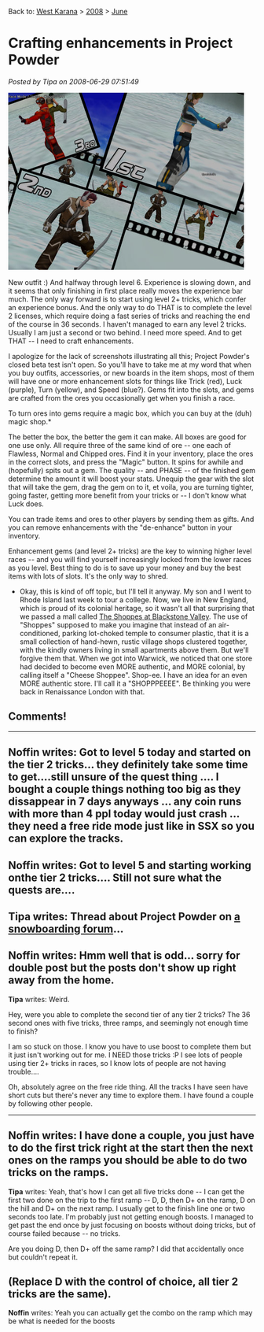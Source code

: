 Back to: [West Karana](/posts/westkarana.md) > [2008](/posts/2008/westkarana.md) > [June](./westkarana.md)
# Crafting enhancements in Project Powder

*Posted by Tipa on 2008-06-29 07:51:49*

![run-2008-06-28-18-43-39-74.jpg](../../../uploads/2008/06/run-2008-06-28-18-43-39-74.jpg)

New outfit :) And halfway through level 6. Experience is slowing down, and it seems that only finishing in first place really moves the experience bar much. The only way forward is to start using level 2+ tricks, which confer an experience bonus. And the only way to do THAT is to complete the level 2 licenses, which require doing a fast series of tricks and reaching the end of the course in 36 seconds. I haven't managed to earn any level 2 tricks. Usually I am just a second or two behind. I need more speed. And to get THAT -- I need to craft enhancements.

I apologize for the lack of screenshots illustrating all this; Project Powder's closed beta test isn't open. So you'll have to take me at my word that when you buy outfits, accessories, or new boards in the item shops, most of them will have one or more enhancement slots for things like Trick (red), Luck (purple), Turn (yellow), and Speed (blue?). Gems fit into the slots, and gems are crafted from the ores you occasionally get when you finish a race.

To turn ores into gems require a magic box, which you can buy at the (duh) magic shop.*

The better the box, the better the gem it can make. All boxes are good for one use only. All require three of the same kind of ore -- one each of Flawless, Normal and Chipped ores. Find it in your inventory, place the ores in the correct slots, and press the "Magic" button. It spins for awhile and (hopefully) spits out a gem. The quality -- and PHASE -- of the finished gem determine the amount it will boost your stats. Unequip the gear with the slot that will take the gem, drag the gem on to it, et voila, you are turning tighter, going faster, getting more benefit from your tricks or -- I don't know what Luck does.

You can trade items and ores to other players by sending them as gifts. And you can remove enhancements with the "de-enhance" button in your inventory.

Enhancement gems (and level 2+ tricks) are the key to winning higher level races -- and you will find yourself increasingly locked from the lower races as you level. Best thing to do is to save up your money and buy the best items with lots of slots. It's the only way to shred.


* Okay, this is kind of off topic, but I'll tell it anyway. My son and I went to Rhode Island last week to tour a college. Now, we live in New England, which is proud of its colonial heritage, so it wasn't all that surprising that we passed a mall called [The Shoppes at Blackstone Valley](http://www.shoppesatblackstonevalley.com). The use of "Shoppes" supposed to make you imagine that instead of an air-conditioned, parking lot-choked temple to consumer plastic, that it is a small collection of hand-hewn, rustic village shops clustered together, with the kindly owners living in small apartments above them. But we'll forgive them that. When we got into Warwick, we noticed that one store had decided to become even MORE authentic, and MORE colonial, by calling itself a "Cheese Shoppee". Shop-ee. I have an idea for an even MORE authentic store. I'll call it a "SHOPPPEEEE". Be thinking you were back in Renaissance London with that.
## Comments!
---
**Noffin** writes: Got to level 5 today and started on the tier 2 tricks... they definitely take some time to get....still unsure of the quest thing .... I bought a couple things nothing too big as they dissappear in 7 days anyways ... any coin runs with more than 4 ppl today would just crash ... they need a free ride mode just like in SSX so you can explore the tracks.
---
**Noffin** writes: Got to level 5 and starting working onthe tier 2 tricks.... Still not sure what the quests are....
---
**Tipa** writes: Thread about Project Powder on [a snowboarding forum](http://www.snowboardingforum.com/games/5910-project-powder-online-snowboarding-game.html)... 
---
**Noffin** writes: Hmm well that is odd... sorry for double post but the posts don't show up right away from the home.
---
**Tipa** writes: Weird.

Hey, were you able to complete the second tier of any tier 2 tricks? The 36 second ones with five tricks, three ramps, and seemingly not enough time to finish?

I am so stuck on those. I know you have to use boost to complete them but it just isn't working out for me. I NEED those tricks :P I see lots of people using tier 2+ tricks in races, so I know lots of people are not having trouble....

Oh, absolutely agree on the free ride thing. All the tracks I have seen have short cuts but there's never any time to explore them. I have found a couple by following other people.

---
**Noffin** writes: I have done a couple, you just have to do the first trick right at the start then the next ones on the ramps you should be able to do two tricks on the ramps.
---
**Tipa** writes: Yeah, that's how I can get all five tricks done -- I can get the first two done on the trip to the first ramp -- D, D, then D+ on the ramp, D on the hill and D+ on the next ramp. I usually get to the finish line one or two seconds too late. I'm probably just not getting enough boosts. I managed to get past the end once by just focusing on boosts without doing tricks, but of course failed because -- no tricks.

Are you doing D, then D+ off the same ramp? I did that accidentally once but couldn't repeat it.

(Replace D with the control of choice, all tier 2 tricks are the same).
---
**Noffin** writes: Yeah you can actually get the combo on the ramp which may be what is needed for the boosts
